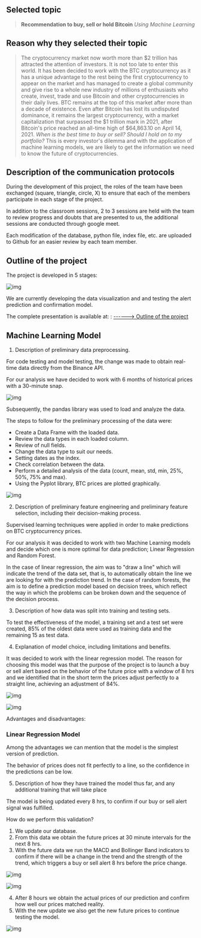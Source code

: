 ## Selected topic

> **Recommendation to buy, sell or hold Bitcoin**
*Using Machine Learning*

## Reason why they selected their topic

> The cryptocurrency market now worth more than $2 trillion has attracted the attention of investors. It is not too late to enter this world. It has been decided to work with the BTC cryptocurrency as it has a unique advantage to the rest being the first cryptocurrency to appear on the market and has managed to create a global community and give rise to a whole new industry of millions of enthusiasts who create, invest, trade and use Bitcoin and other cryptocurrencies in their daily lives. BTC remains at the top of this market after more than a decade of existence. Even after Bitcoin has lost its undisputed dominance, it remains the largest cryptocurrency, with a market capitalization that surpassed the $1 trillion mark in 2021, after Bitcoin's price reached an all-time high of $64,863.10 on April 14, 2021.
> *When is the best time to buy or sell? Should I hold on to my portfolio?* This is every investor's dilemma and with the application of machine learning models, we are likely to get the information we need to know the future of cryptocurrencies.

## Description of the communication protocols

During the development of this project, the roles of the team have been exchanged (square, triangle, circle, X) to ensure that each of the members participate in each stage of the project.

In addition to the classroom sessions, 2 to 3 sessions are held with the team to review progress and doubts that are presented to us, the additional sessions are conducted through google meet.

Each modification of the database, python file, index file, etc. are uploaded to Github for an easier review by each team member.

## Outline of the project

The project is developed in 5 stages:

![img](https://github.com/coldstrel/bitcoin_final/blob/Carmen/Resources/Outline_of_the_project_V1.PNG)

We are currently developing the data visualization and and testing the alert prediction and confirmation model.

The complete presentation is available at: : <a href="https://docs.google.com/presentation/d/157K0zkvYJeCbP-PyAiyx2wJzwxDcS8tjZdYnoqtLVmQ/edit?usp=drivesdk">------> Outline of the project</a>

## Machine Learning Model

1. Description of preliminary data preprocessing.

For code testing and model testing, the change was made to obtain real-time data directly from the Binance API.

For our analysis we have decided to work with 6 months of historical prices with a 30-minute snap.

![img](https://github.com/coldstrel/bitcoin_final/blob/Carmen/Resources/Database.PNG)

Subsequently, the pandas library was used to load and analyze the data.

The steps to follow for the preliminary processing of the data were:

- Create a Data Frame with the loaded data.
- Review the data types in each loaded column.
- Review of null fields.
- Change the data type to suit our needs.
- Setting dates as the index.
- Check correlation between the data.
- Perform a detailed analysis of the data (count, mean, std, min, 25%, 50%, 75% and max).
- Using the Pyplot library, BTC prices are plotted graphically.

![img](https://github.com/coldstrel/bitcoin_final/blob/Carmen/Resources/Price%20history.PNG)

2. Description of preliminary feature engineering and preliminary feature selection, including their decision-making process.

Supervised learning techniques were applied in order to make predictions on BTC cryptocurrency prices.

For our analysis it was decided to work with two Machine Learning models and decide which one is more optimal for data prediction; Linear Regression and Random Forest.

In the case of linear regression, the aim was to "draw a line" which will indicate the trend of the data set, that is, to automatically obtain the line we are looking for with the prediction trend.
In the case of random forests, the aim is to define a prediction model based on decision trees, which reflect the way in which the problems can be broken down and the sequence of the decision process.

3. Description of how data was split into training and testing sets.

To test the effectiveness of the model, a training set and a test set were created, 85% of the oldest data were used as training data and the remaining 15 as test data.

4. Explanation of model choice, including limitations and benefits.

It was decided to work with the linear regression model. The reason for choosing this model was that the purpose of the project is to launch a buy or sell alert based on the behavior of the future price with a window of 8 hrs and we identified that in the short term the prices adjust perfectly to a straight line, achieving an adjustment of 84%.

![img](https://github.com/coldstrel/bitcoin_final/blob/Carmen/Resources/r2.PNG)

![img](https://github.com/coldstrel/bitcoin_final/blob/Carmen/Resources/Linear%20regression.PNG)

Advantages and disadvantages:

### Linear Regression Model

Among the advantages we can mention that the model is the simplest version of prediction.

The behavior of prices does not fit perfectly to a line, so the confidence in the predictions can be low.

5. Description of how they have trained the model thus far, and any additional training that will take place

The model is being updated every 8 hrs, to confirm if our buy or sell alert signal was fulfilled.

How do we perform this validation?

1. We update our database.
2. From this data we obtain the future prices at 30 minute intervals for the next 8 hrs.
3. With the future data we run the MACD and Bollinger Band indicators to confirm if there will be a change in the trend and the strength of the trend, which triggers a buy or sell alert 8 hrs before the price change.

![img](https://github.com/coldstrel/bitcoin_final/blob/Carmen/Resources/MACD.PNG)

![img](https://github.com/coldstrel/bitcoin_final/blob/Carmen/Resources/bb.PNG)

4. After 8 hours we obtain the actual prices of our prediction and confirm how well our prices matched reality.
5. With the new update we also get the new future prices to continue testing the model.

![img](https://github.com/coldstrel/bitcoin_final/blob/Carmen/Resources/predicted_prices.PNG)
